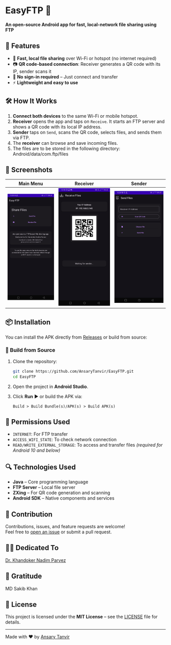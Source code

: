 # EasyFTP 📡

**An open-source Android app for fast, local-network file sharing using FTP**

## 🚀 Features

- 📁 **Fast, local file sharing** over Wi-Fi or hotspot (no internet required)
- 📷 **QR code-based connection**: Receiver generates a QR code with its IP, sender scans it
- 🔐 **No sign-in required** – Just connect and transfer
- ⚡ **Lightweight and easy to use**

## 🛠️ How It Works

1. **Connect both devices** to the same Wi-Fi or mobile hotspot.
2. **Receiver** opens the app and taps on `Receive`. It starts an FTP server and shows a QR code with its local IP address.
3. **Sender** taps on `Send`, scans the QR code, selects files, and sends them via FTP.
4. The **receiver** can browse and save incoming files.
5. The files are to be stored in the following directory: Android/data/com.ftp/files

## 📱 Screenshots

<!-- Replace with actual screenshots -->
| Main Menu | Receiver | Sender |
|----------|----------|--------|
| ![Main](https://github.com/AnsaryTanvir/EasyFTP/blob/master/assets/main.png) | ![Receiver](https://github.com/AnsaryTanvir/EasyFTP/blob/master/assets/receiver.png) | ![Sender](https://github.com/AnsaryTanvir/EasyFTP/blob/master/assets//sender.png) |

## 📦 Installation

You can install the APK directly from [Releases](https://github.com/AnsaryTanvir/EasyFTP/releases) or build from source:

### 🔧 Build from Source

1. Clone the repository:
   ```bash
   git clone https://github.com/AnsaryTanvir/EasyFTP.git
   cd EasyFTP
   ```

2. Open the project in **Android Studio**.

3. Click **Run** ▶️ or build the APK via:

   ```
   Build > Build Bundle(s)/APK(s) > Build APK(s)
   ```

## 📄 Permissions Used

- `INTERNET`: For FTP transfer
- `ACCESS_WIFI_STATE`: To check network connection
- `READ/WRITE_EXTERNAL_STORAGE`: To access and transfer files *(required for Android 10 and below)*

## 🔍 Technologies Used

- **Java** – Core programming language
- **FTP Server** – Local file server
- **ZXing** – For QR code generation and scanning
- **Android SDK** – Native components and services

## 🤝 Contribution

Contributions, issues, and feature requests are welcome!  
Feel free to [open an issue](https://github.com/AnsaryTanvir/EasyFTP/issues) or submit a pull request.

## 🙏🙏 Dedicated To
[Dr. Khandoker Nadim Parvez](https://cse.bubt.edu.bd/facultydetails/79/)

## 🙏 Gratitude
MD Sakib Khan 

## 📜 License

This project is licensed under the **MIT License** – see the [LICENSE](LICENSE) file for details.

---

Made with ❤️ by [Ansary Tanvir](https://github.com/AnsaryTanvir)
